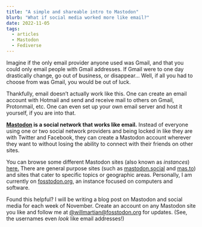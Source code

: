 ```yaml
---
title: "A simple and shareable intro to Mastodon"
blurb: "What if social media worked more like email?"
date: 2022-11-05
tags:
  - articles
  - Mastodon
  - Fediverse
---
```


Imagine if the only email provider anyone used was Gmail, and that you could only email people with Gmail addresses. If Gmail were to one day drastically change, go out of business, or disappear… Well, if all you had to choose from was Gmail, you would be out of luck.

Thankfully, email doesn’t actually work like this. One can create an email account with Hotmail and send and receive mail to others on Gmail, Protonmail, etc. One can even set up your own email server and host it yourself, if you are into that.

**[Mastodon](https://joinmastodon.org) is a social network that works like email.** Instead of everyone using one or two social network providers and being locked in like they are with Twitter and Facebook, they can create a Mastodon account wherever they want to without losing the ability to connect with their friends on other sites. 

You can browse some different Mastodon sites (also known as *instances*) [here.](https://joinmastodon.org/servers) There are general purpose sites (such as [mastodon.social](https://mastodon.social) and [mas.to](https://mas.to)) and sites that cater to specific topics or geographic areas. Personally, I am currently on [fosstodon.org](https://fosstodon.org), an instance focused on computers and software. 

Found this helpful? I will be writing a blog post on Mastodon and social media for each week of November. Create an account on any Mastodon site you like and follow me at [@willmartian@fosstodon.org](https://fosstodon.org/@willmartian) for updates. (See, the usernames even *look* like email addresses!)
